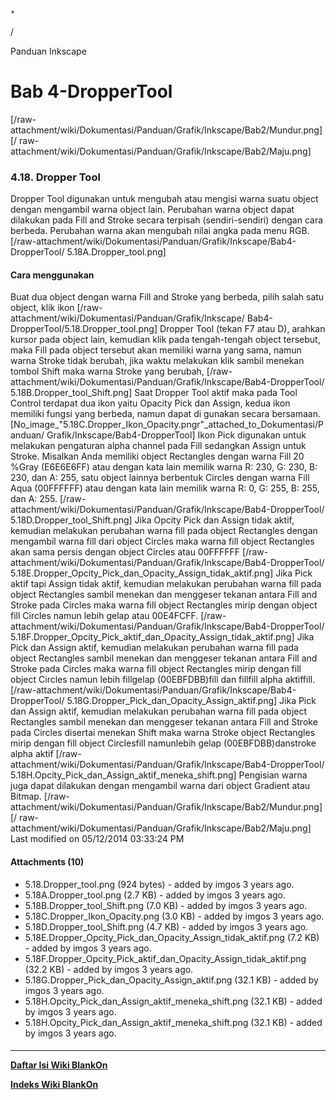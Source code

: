 

    *









  /



Panduan Inkscape
# Bab 4-DropperTool
[/raw-attachment/wiki/Dokumentasi/Panduan/Grafik/Inkscape/Bab2/Mundur.png] [/
raw-attachment/wiki/Dokumentasi/Panduan/Grafik/Inkscape/Bab2/Maju.png]
### 4.18. Dropper Tool
Dropper Tool digunakan untuk mengubah atau mengisi warna suatu object dengan
mengambil warna object lain. Perubahan warna object dapat dilakukan pada Fill
and Stroke secara terpisah (sendiri-sendiri) dengan cara berbeda. Perubahan
warna akan mengubah nilai angka pada menu RGB.
[/raw-attachment/wiki/Dokumentasi/Panduan/Grafik/Inkscape/Bab4-DropperTool/
5.18A.Dropper_tool.png]
#### Cara menggunakan
Buat dua object dengan warna Fill and Stroke yang berbeda, pilih salah satu
object, klik ikon [/raw-attachment/wiki/Dokumentasi/Panduan/Grafik/Inkscape/
Bab4-DropperTool/5.18.Dropper_tool.png] Dropper Tool (tekan F7 atau D), arahkan
kursor pada object lain, kemudian klik pada tengah-tengah object tersebut, maka
Fill pada object tersebut akan memiliki warna yang sama, namun warna Stroke
tidak berubah, jika waktu melakukan klik sambil menekan tombol Shift maka warna
Stroke yang berubah,
[/raw-attachment/wiki/Dokumentasi/Panduan/Grafik/Inkscape/Bab4-DropperTool/
5.18B.Dropper_tool_Shift.png]
Saat Dropper Tool aktif maka pada Tool Control terdapat dua ikon yaitu Opacity
Pick dan Assign, kedua ikon memiliki fungsi yang berbeda, namun dapat di
gunakan secara bersamaan.
[No_image_"5.18C.Dropper_Ikon_Opacity.pngr"_attached_to_Dokumentasi/Panduan/
Grafik/Inkscape/Bab4-DropperTool]
Ikon Pick digunakan untuk melakukan pengaturan alpha channel pada Fill
sedangkan Assign untuk Stroke.
Misalkan Anda memiliki object Rectangles dengan warna Fill 20 %Gray (E6E6E6FF)
atau dengan kata lain memilik warna R: 230, G: 230, B: 230, dan A: 255, satu
object lainnya berbentuk Circles dengan warna Fill Aqua (00FFFFFF) atau dengan
kata lain memilik warna R: 0, G: 255, B: 255, dan A: 255.
[/raw-attachment/wiki/Dokumentasi/Panduan/Grafik/Inkscape/Bab4-DropperTool/
5.18D.Dropper_tool_Shift.png]
Jika Opcity Pick dan Assign tidak aktif, kemudian melakukan perubahan warna
fill pada object Rectangles dengan mengambil warna fill dari object Circles
maka warna fill object Rectangles akan sama persis dengan object Circles atau
00FFFFFF
[/raw-attachment/wiki/Dokumentasi/Panduan/Grafik/Inkscape/Bab4-DropperTool/
5.18E.Dropper_Opcity_Pick_dan_Opacity_Assign_tidak_aktif.png]
Jika Pick aktif tapi Assign tidak aktif, kemudian melakukan perubahan warna
fill pada object Rectangles sambil menekan dan menggeser tekanan antara Fill
and Stroke pada Circles maka warna fill object Rectangles mirip dengan object
fill Circles namun lebih gelap atau 00E4FCFF.
[/raw-attachment/wiki/Dokumentasi/Panduan/Grafik/Inkscape/Bab4-DropperTool/
5.18F.Dropper_Opcity_Pick_aktif_dan_Opacity_Assign_tidak_aktif.png]
Jika Pick dan Assign aktif, kemudian melakukan perubahan warna fill pada object
Rectangles sambil menekan dan menggeser tekanan antara Fill and Stroke pada
Circles maka warna fill object Rectangles mirip dengan fill object Circles
namun lebih fillgelap (00EBFDBB)fill dan fillfill alpha aktiffill.
[/raw-attachment/wiki/Dokumentasi/Panduan/Grafik/Inkscape/Bab4-DropperTool/
5.18G.Dropper_Pick_dan_Opacity_Assign_aktif.png]
Jika Pick dan Assign aktif, kemudian melakukan perubahan warna fill pada object
Rectangles sambil menekan dan menggeser tekanan antara Fill and Stroke pada
Circles disertai menekan Shift maka warna Stroke object Rectangles mirip dengan
fill object Circlesfill namunlebih gelap (00EBFDBB)danstroke alpha aktif
[/raw-attachment/wiki/Dokumentasi/Panduan/Grafik/Inkscape/Bab4-DropperTool/
5.18H.Opcity_Pick_dan_Assign_aktif_meneka_shift.png]
Pengisian warna juga dapat dilakukan dengan mengambil warna dari object
Gradient atau Bitmap.
[/raw-attachment/wiki/Dokumentasi/Panduan/Grafik/Inkscape/Bab2/Mundur.png] [/
raw-attachment/wiki/Dokumentasi/Panduan/Grafik/Inkscape/Bab2/Maju.png]
Last modified on 05/12/2014 03:33:24 PM
#### Attachments (10)
  * 5.18.Dropper_tool.png​ (924 bytes) - added by imgos 3 years ago.
  * 5.18A.Dropper_tool.png​ (2.7 KB) - added by imgos 3 years ago.
  * 5.18B.Dropper_tool_Shift.png​ (7.0 KB) - added by imgos 3 years ago.
  * 5.18C.Dropper_Ikon_Opacity.png​ (3.0 KB) - added by imgos 3 years ago.
  * 5.18D.Dropper_tool_Shift.png​ (4.7 KB) - added by imgos 3 years ago.
  * 5.18E.Dropper_Opcity_Pick_dan_Opacity_Assign_tidak_aktif.png​ (7.2 KB) -
      added by imgos 3 years ago.
  * 5.18F.Dropper_Opcity_Pick_aktif_dan_Opacity_Assign_tidak_aktif.png​ (32.2
      KB) - added by imgos 3 years ago.
  * 5.18G.Dropper_Pick_dan_Opacity_Assign_aktif.png​ (32.1 KB) - added by
      imgos 3 years ago.
  * 5.18H.Opcity_Pick_dan_Assign_aktif_meneka_shift.png​ (32.1 KB) - added by
      imgos 3 years ago.
  * 5.18H.Opcity_Pick_dan_Assign_aktif_meneka_shift.png​ (32.1 KB) - added by
      imgos 3 years ago.
#### 
    
 
 
 
 
 
---
[**Daftar Isi Wiki BlankOn**](/DaftarIsi/README.md)
 
[**Indeks Wiki BlankOn**](/Indeks.md)
